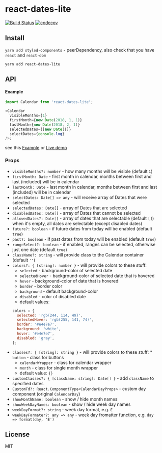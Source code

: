 # react-dates-lite

[![Build Status](https://travis-ci.org/dominikchrastek/react-dates-lite.svg?branch=master)](https://travis-ci.org/dominikchrastek/react-dates-lite)
[![codecov](https://codecov.io/gh/dominikchrastek/react-dates-lite/branch/master/graph/badge.svg)](https://codecov.io/gh/dominikchrastek/react-dates-lite)

## Install

`yarn add styled-components` - peerDependency, also check that you have `react` and `react-dom`

`yarn add react-dates-lite`

## API

#### Example

```js
import Calendar from 'react-dates-lite';

<Calendar
  visibleMonths={1}
  firstMonth={new Date(2018, 1, 1)}
  lastMonth={new Date(2018, 2, 1)}
  selectedDates={[new Date()]}
  selectDates={console.log}
/>;
```

see this [Example](https://github.com/dominikchrastek/react-dates-lite/blob/master/example/Example.jsx) or [Live demo](https://dominikchrastek.github.io/react-dates-lite)

### Props

* `visibleMonths?: number` - how many months will be visible (default `1`)
* `firstMonth: Date` - first month in calendar, months between first and last (included) will be in calendar
* `lastMonth: Date` - last month in calendar, months between first and last (included) will be in calendar
* `selectDates: Date[] => any` - will receive array of Dates that were selected
* `selectedDates: Date[]` - array of Dates that are selected
* `disabledDates: Date[]` - array of Dates that cannot be selected
* `allowedDates?: Date[]` - array of dates that are selectable (default `[]`) when it's empty, all dates are selectable (except disabled dates)
* `future?: boolean` - if future dates from today will be enabled (default `true`)
* `past?: boolean` - if past dates from today will be enabled (default `true`)
* `rangeSelect?: boolean` - if enabled, ranges can be selected, otherwise just one date (default `true`)
* `className?: string` - will provide class to the Calendar container (default `''`)
* `colors?: { [string]: number }` - will provide colors to these stuff:
  * `selected` - background-color of selected date
  * `selectedHover` - background-color of selected date that is hovered
  * `hover` - background-color of date that is hovered
  * `border` - border color
  * `background` - default background-color
  * `disabled` - color of disabled date
  * default values:
  ```js
  colors = {
    selected: 'rgb(244, 114, 49)',
    selectedHover: 'rgb(255, 141, 74)',
    border: '#e4e7e7',
    background: 'white',
    hover: '#e4e7e7',
    disabled: 'gray',
  };
  ```
* `classes?: { [string]: string }` - will provide colors to these stuff: \* `button` - class for buttons
  * `calendarWrapper` - class for calendar wrapper
  * `month` - class for single month wrapper
  * default value: `{}`
* `customClasses?: { [className: string]: Date[] }` - add `className` to specified dates
* `CustomTd?: React.ComponentType<CalendarDayProps>` - custom day component (original `CalendarDay`)
*  `showMonthName: boolean` - show / hide month names
* `showWeekDayNames: boolean` - show / hide week day names
* `weekDayFormat?: string` - week day format, e.g. `E`
* `weekDayFormater?: any => any` - week day fromatter function, e.g.  `day => format(day, 'E')`

## License

MIT
